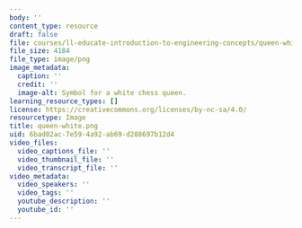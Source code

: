 ```yaml
---
body: ''
content_type: resource
draft: false
file: courses/ll-educate-introduction-to-engineering-concepts/queen-white.png
file_size: 4184
file_type: image/png
image_metadata:
  caption: ''
  credit: ''
  image-alt: Symbol for a white chess queen.
learning_resource_types: []
license: https://creativecommons.org/licenses/by-nc-sa/4.0/
resourcetype: Image
title: queen-white.png
uid: 6bad02ac-7e59-4a92-ab69-d288697b12d4
video_files:
  video_captions_file: ''
  video_thumbnail_file: ''
  video_transcript_file: ''
video_metadata:
  video_speakers: ''
  video_tags: ''
  youtube_description: ''
  youtube_id: ''
---
```

